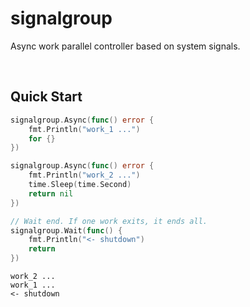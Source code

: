 # signalgroup

Async work parallel controller based on system signals.

<br>

## Quick Start

```go
signalgroup.Async(func() error {
    fmt.Println("work_1 ...")
    for {}
})

signalgroup.Async(func() error {
    fmt.Println("work_2 ...")
    time.Sleep(time.Second)
    return nil
})

// Wait end. If one work exits, it ends all.
signalgroup.Wait(func() {
    fmt.Println("<- shutdown")
    return
})
```
```
work_2 ...
work_1 ...
<- shutdown
```
